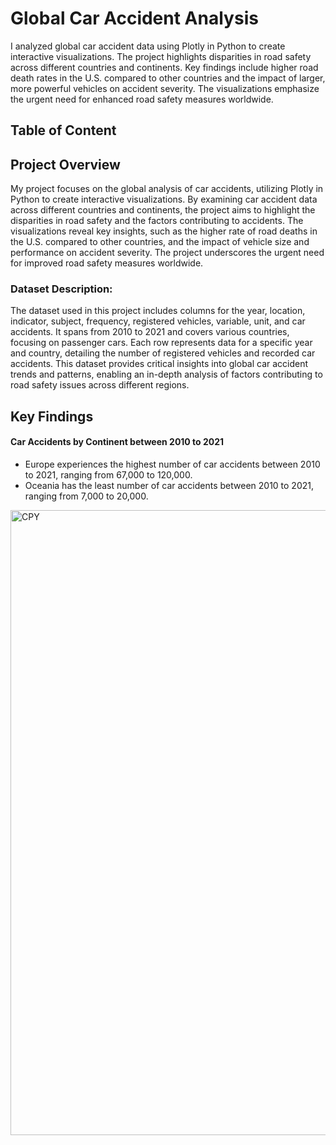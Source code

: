 # Global Car Accident Analysis
I analyzed global car accident data using Plotly in Python to create interactive visualizations. The project highlights disparities in road safety across different countries and continents. Key findings include higher road death rates in the U.S. compared to other countries and the impact of larger, more powerful vehicles on accident severity. The visualizations emphasize the urgent need for enhanced road safety measures worldwide.

## Table of Content


## Project Overview 
My project focuses on the global analysis of car accidents, utilizing Plotly in Python to create interactive visualizations. By examining car accident data across different countries and continents, the project aims to highlight the disparities in road safety and the factors contributing to accidents. The visualizations reveal key insights, such as the higher rate of road deaths in the U.S. compared to other countries, and the impact of vehicle size and performance on accident severity. The project underscores the urgent need for improved road safety measures worldwide.

### Dataset Description: 
The dataset used in this project includes columns for the year, location, indicator, subject, frequency, registered vehicles, variable, unit, and car accidents. It spans from 2010 to 2021 and covers various countries, focusing on passenger cars. Each row represents data for a specific year and country, detailing the number of registered vehicles and recorded car accidents. This dataset provides critical insights into global car accident trends and patterns, enabling an in-depth analysis of factors contributing to road safety issues across different regions.

## Key Findings

#### Car Accidents by Continent between 2010 to 2021 
- Europe experiences the highest number of car accidents between 2010 to 2021, ranging from 67,000 to 120,000.
- Oceania has the least number of car accidents between 2010 to 2021, ranging from 7,000 to 20,000.
<img width="1000" alt="CPY" src="https://github.com/YamouJ/Global-Car-Accident-Analysis/assets/167350506/6609ddda-20d5-4c8c-8262-d1e234ddafae">

